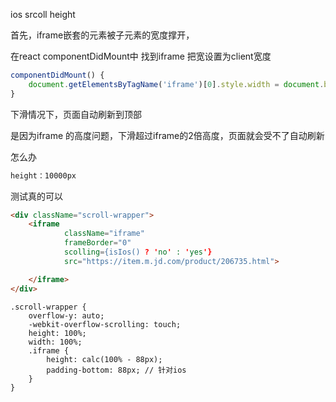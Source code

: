 ios srcoll height 



首先，iframe嵌套的元素被子元素的宽度撑开，

在react componentDidMount中 找到iframe 把宽设置为client宽度

```javascript
componentDidMount() {
    document.getElementsByTagName('iframe')[0].style.width = document.body.clientWidth + 'px'
}
```



下滑情况下，页面自动刷新到顶部

是因为iframe 的高度问题，下滑超过iframe的2倍高度，页面就会受不了自动刷新

怎么办

```css
height：10000px 
```

测试真的可以

```html
<div className="scroll-wrapper">
    <iframe 
            className="iframe"
            frameBorder="0"
            scolling={isIos() ? 'no' : 'yes'}
            src="https://item.m.jd.com/product/206735.html">

    </iframe>    
</div>	

```

```less
.scroll-wrapper {
    overflow-y: auto;
    -webkit-overflow-scrolling: touch;
    height: 100%;
    width: 100%;
    .iframe {
        height: calc(100% - 88px);
        padding-bottom: 88px; // 针对ios
    }
}
```

